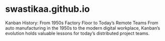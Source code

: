 # swastikaa.github.io
Kanban History: From 1950s Factory Floor to Today’s Remote Teams 
From auto manufacturing in the 1950s to the modern digital workplace, Kanban’s evolution holds valuable lessons for today’s distributed project teams.
